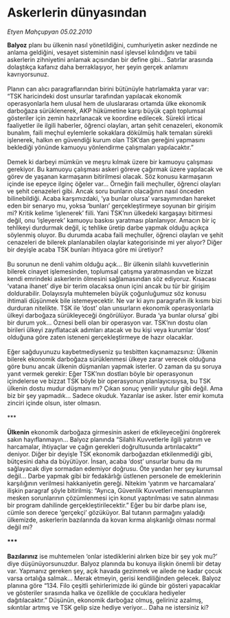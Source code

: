 # Askerlerin dünyasından

*Etyen Mahçupyan 05.02.2010*

<div class="taraf_structure_2col_1zq">
<div class="margen_n">



 <p><b>Balyoz</b> planı bu ülkenin nasıl yönetildiğini, cumhuriyetin asker nezdinde ne anlama geldiğini, vesayet sisteminin nasıl işlevsel kılındığını ve tabii askerlerin zihniyetini anlamak açısından bir define gibi... Satırlar arasında dolaştıkça kafanız daha berraklaşıyor, her şeyin gerçek anlamını kavrıyorsunuz. <br/><br/>Planın can alıcı paragraflarından birini bütünüyle hatırlamakta yarar var: “TSK haricindeki dost unsurlar tarafından yapılacak ekonomik operasyonlarla hem ulusal hem de uluslararası ortamda ülke ekonomik darboğaza sürüklenerek, AKP hükümetine karşı büyük çaplı toplumsal gösteriler için zemin hazırlanacak ve koordine edilecek. Sürekli irticai faaliyetler ile ilgili haberler, öğrenci olayları, artan şehit cenazeleri, ekonomik bunalım, faili meçhul eylemlerle sokaklara dökülmüş halk temaları sürekli işlenerek, halkın en güvendiği kurum olan TSK’dan gereğini yapmasını beklediği yönünde kamuoyu yönlendirme çalışmaları yapılacaktır.” <br/><br/>Demek ki darbeyi mümkün ve meşru kılmak üzere bir kamuoyu çalışması gerekiyor. Bu kamuoyu çalışması askeri göreve çağırmak üzere yapılacak ve görev de yaşanan karmaşanın bitirilmesi olacak. Söz konusu karmaşanın içinde ise epeyce ilginç öğeler var... Örneğin faili meçhuller, öğrenci olayları ve şehit cenazeleri gibi. Ancak soru bunların olacağının nasıl önceden bilinebildiği. Acaba karşımızdaki, ‘ya bunlar olursa’ varsayımından hareket eden bir senaryo mu, yoksa ‘bunları’ gerçekleştirmeye soyunan bir girişim mi? Kritik kelime ‘işlenerek’ fiili. Yani TSK’nın ülkedeki kargaşayı bitirmesi değil, onu ‘işleyerek’ kamuoyu baskısı yaratması planlanıyor. Amacın bir iç tehlikeyi durdurmak değil, iç tehlike üretip darbe yapmak olduğu açıkça söylenmiş oluyor. Bu durumda acaba faili meçhuller, öğrenci olayları ve şehit cenazeleri de bilerek planlanabilen olaylar kategorisinde mi yer alıyor? Diğer bir deyişle acaba TSK bunları ihtiyaca göre mi üretiyor? <br/><br/>Bu sorunun ne denli vahim olduğu açık... Bir ülkenin silahlı kuvvetlerinin bilerek cinayet işlemesinden, toplumsal çatışma yaratmasından ve bizzat kendi emrindeki askerlerin ölmesini sağlamasından söz ediyoruz. Kısacası ‘vatana ihanet’ diye bir terim olacaksa onun içini ancak bu tür bir girişim doldurabilir. Dolayısıyla muhtemelen büyük çoğunluğumuz söz konusu ihtimali düşünmek bile istemeyecektir. Ne var ki aynı paragrafın ilk kısmı bizi durduran nitelikte. TSK ile ‘dost’ olan unsurların ekonomik operasyonlarla ülkeyi darboğaza sürükleyeceği öngörülüyor. Burada ‘ya bunlar olursa’ gibi bir durum yok... Öznesi belli olan bir operasyon var. TSK’nın dostu olan birileri ülkeyi zayıflatacak adımları atacak ve bu kişi veya kurumlar ‘dost’ olduğuna göre zaten isteneni gerçekleştirmeye de hazır olacaklar. <br/><br/>Eğer sağduyunuzu kaybetmediyseniz şu tesbitten kaçınamazsınız: Ülkenin bilerek ekonomik darboğaza sürüklenmesi ülkeye zarar verecek olduğuna göre bunu ancak ülkenin düşmanları yapmak isterler. O zaman da şu soruya yanıt vermek gerekir: Eğer TSK’nın dostları böyle bir operasyonun içindelerse ve bizzat TSK böyle bir operasyonun planlayıcısıysa, bu TSK ülkenin dostu mudur düşmanı mı? Çıkan sonuç yenilir yutulur gibi değil. Ama biz bir şey yapmadık... Sadece okuduk. Yazanlar ise asker. İster emir komuta zinciri içinde olsun, ister olmasın. <br/><br/>***<b> <br/><br/>Ülkenin</b> ekonomik darboğaza girmesinin askeri de etkileyeceğini öngörerek sakın hayıflanmayın... Balyoz planında “Silahlı Kuvvetlerle ilgili yatırım ve harcamalar, ihtiyaçlar ve çağın gerekleri doğrultusunda artırılacaktır” deniyor. Diğer bir deyişle TSK ekonomik darboğazdan etkilenmediği gibi, bütçesini daha da büyütüyor. İnsan, acaba ‘dost’ unsurlar bunu da mı sağlayacak diye sormadan edemiyor doğrusu. Öte yandan her şey kurumsal değil... Darbe yapmak gibi bir fedakârlığı üstlenen personele de emeklerinin karşılığının verilmesi hakkaniyetin gereği. Nitekim ‘yatırım ve harcamalara’ ilişkin paragraf şöyle bitirilmiş: “Ayrıca, Güvenlik Kuvvetleri mensuplarının mesken sorunlarının çözümlenmesi için konut yaptırılması ve satın alınması bir program dahilinde gerçekleştirilecektir.” Eğer bu bir darbe planı ise, cümle son derece ‘gerçekçi’ gözüküyor. Bal tutanın parmağını yaladığı ülkemizde, askerlerin bazılarında da kovan kırma alışkanlığı olması normal değil mi? <b><br/><br/>*** <br/><br/>Bazılarınız</b> ise muhtemelen ‘onlar istediklerini alırken bize bir şey yok mu?’ diye düşünüyorsunuzdur. Balyoz planında bu konuya ilişkin önemli bir detay var. Yapmanız gereken şey, açık havada gezinmek ve ailede ne kadar çocuk varsa ortalığa salmak... Merak etmeyin, gerisi kendiliğinden gelecek. Balyoz planına göre “134. Filo çeşitli şehirlerimizde iki günde bir gösteri yapacaklar ve gösteriler sırasında halka ve özellikle de çocuklara hediyeler dağıtılacaktır.” Düşünün, ekonomik darboğaz olmuş, geliriniz azalmış, sıkıntılar artmış ve TSK gelip size hediye veriyor... Daha ne istersiniz ki?</p>
<br/>
<br/>
<br/>



<br/>


<div id="taraf_not">
</div>

</div>


</div>
